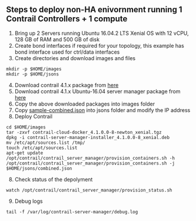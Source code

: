 ## Steps to deploy non-HA enivornment running 1 Contrail Controllers + 1 compute 

1. Bring up 2 Servers running Ubuntu 16.04.2 LTS Xenial OS with 12 vCPU, 128 GB of RAM and 500 GB of disk
2. Create bond interfaces if required for your topology, this example has bond interface used for ctrl/data interfaces
3. Create directories and download images and files
```
mkdir -p $HOME/images
mkdir -p $HOME/jsons
```
4. Download contrail 4.1.x package from [here](https://www.juniper.net/support/downloads/?p=contrail#sw)
4. Download contrail 4.1.x Ubuntu-16.04 server manager package from [here](https://www.juniper.net/support/downloads/?p=contrail#sw)
5. Copy the above downloaded packages into images folder
6. Copy [sample-combined.json]() into jsons folder and modify the IP address
7. Deploy Contrail
```
cd $HOME/images
tar -zxvf contrail-cloud-docker_4.1.0.0-8-newton_xenial.tgz
dpkg -i contrail-server-manager-installer_4.1.0.0-8_xenial.deb
mv /etc/apt/sources.list /tmp/
touch /etc/apt/sources.list
apt-get update
/opt/contrail/contrail_server_manager/provision_containers.sh -h
/opt/contrail/contrail_server_manager/provision_containers.sh -j $HOME/jsons/combined.json
```
8. Check status of the depolyment
```
watch /opt/contrail/contrail_server_manager/provision_status.sh
```
9. Debug logs
```
tail -f /var/log/contrail-server-manager/debug.log
```
